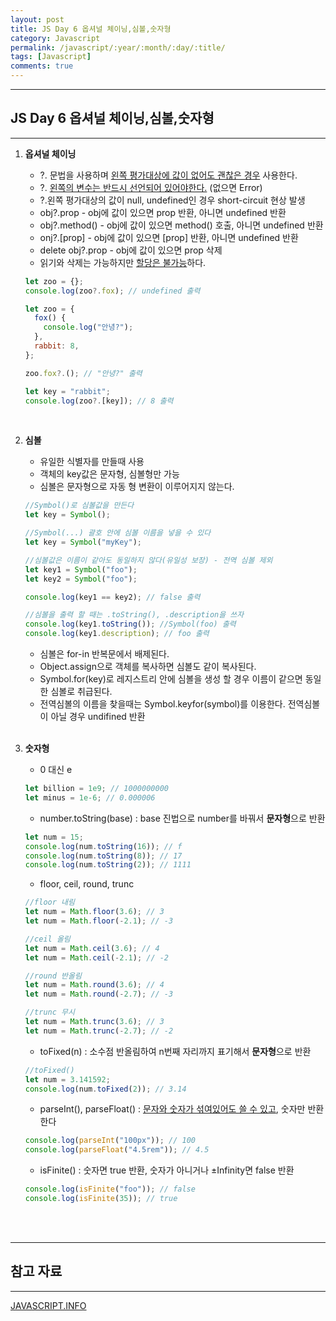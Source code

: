 ```yaml
---
layout: post
title: JS Day 6 옵셔널 체이닝,심볼,숫자형
category: Javascript
permalink: /javascript/:year/:month/:day/:title/
tags: [Javascript]
comments: true
---
```


---

## JS Day 6 옵셔널 체이닝,심볼,숫자형

---

1. **옵셔널 체이닝**

   - ?. 문법을 사용하며 <u>왼쪽 평가대상에 값이 없어도 괜찮은 경우</u> 사용한다.
   - ?. <u>왼쪽의 변수는 반드시 선언되어 있어야한다.</u> (없으면 Error)
   - ?.왼쪽 평가대상의 값이 null, undefined인 경우 short-circuit 현상 발생
   - obj?.prop - obj에 값이 있으면 prop 반환, 아니면 undefined 반환
   - obj?.method() - obj에 값이 있으면 method() 호출, 아니면 undefined 반환
   - onj?.[prop] - obj에 값이 있으면 [prop] 반환, 아니면 undefined 반환
   - delete obj?.prop - obj에 값이 있으면 prop 삭제
   - 읽기와 삭제는 가능하지만 <u>할당은 불가능</u>하다.

   ```javascript
   let zoo = {};
   console.log(zoo?.fox); // undefined 출력

   let zoo = {
     fox() {
       console.log("안녕?");
     },
     rabbit: 8,
   };

   zoo.fox?.(); // "안녕?" 출력

   let key = "rabbit";
   console.log(zoo?.[key]); // 8 출력
   ```

   <br>

2. **심볼**

   - 유일한 식별자를 만들때 사용
   - 객체의 key값은 문자형, 심볼형만 가능
   - 심볼은 문자형으로 자동 형 변환이 이루어지지 않는다.

   ```javascript
   //Symbol()로 심볼값을 만든다
   let key = Symbol();

   //Symbol(...) 괄호 안에 심볼 이름을 넣을 수 있다
   let key = Symbol("myKey");

   //심볼값은 이름이 같아도 동일하지 않다(유일성 보장) - 전역 심볼 제외
   let key1 = Symbol("foo");
   let key2 = Symbol("foo");

   console.log(key1 == key2); // false 출력

   //심볼을 출력 할 때는 .toString(), .description을 쓰자
   console.log(key1.toString()); //Symbol(foo) 출력
   console.log(key1.description); // foo 출력
   ```

   - 심볼은 for-in 반복문에서 배제된다.
   - Object.assign으로 객체를 복사하면 심볼도 같이 복사된다.
   - Symbol.for(key)로 레지스트리 안에 심볼을 생성 할 경우 이름이 같으면 동일한 심볼로 취급된다.
   - 전역심볼의 이름을 찾을때는 Symbol.keyfor(symbol)를 이용한다. 전역심볼이 아닐 경우 undifined 반환

   <br>

3. **숫자형**

   - 0 대신 e

   ```javascript
   let billion = 1e9; // 1000000000
   let minus = 1e-6; // 0.000006
   ```

   - number.toString(base) : base 진법으로 number를 바꿔서 **문자형**으로 반환

   ```javascript
   let num = 15;
   console.log(num.toString(16)); // f
   console.log(num.toString(8)); // 17
   console.log(num.toString(2)); // 1111
   ```

   - floor, ceil, round, trunc

   ```javascript
   //floor 내림
   let num = Math.floor(3.6); // 3
   let num = Math.floor(-2.1); // -3

   //ceil 올림
   let num = Math.ceil(3.6); // 4
   let num = Math.ceil(-2.1); // -2

   //round 반올림
   let num = Math.round(3.6); // 4
   let num = Math.round(-2.7); // -3

   //trunc 무시
   let num = Math.trunc(3.6); // 3
   let num = Math.trunc(-2.7); // -2
   ```

   - toFixed(n) : 소수점 반올림하여 n번째 자리까지 표기해서 **문자형**으로 반환

   ```javascript
   //toFixed()
   let num = 3.141592;
   console.log(num.toFixed(2)); // 3.14
   ```

   - parseInt(), parseFloat() : <u>문자와 숫자가 섞여있어도 쓸 수 있고</u>, 숫자만 반환한다

   ```javascript
   console.log(parseInt("100px")); // 100
   console.log(parseFloat("4.5rem")); // 4.5
   ```

   - isFinite() : 숫자면 true 반환, 숫자가 아니거나 ±Infinity면 false 반환

   ```javascript
   console.log(isFinite("foo")); // false
   console.log(isFinite(35)); // true
   ```

<br>

<br>

---

## 참고 자료

---

[JAVASCRIPT.INFO](https://ko.javascript.info/)
